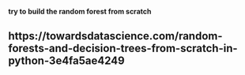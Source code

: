 <b>try to build the random forest from scratch
<h2> https://towardsdatascience.com/random-forests-and-decision-trees-from-scratch-in-python-3e4fa5ae4249 </h2>

